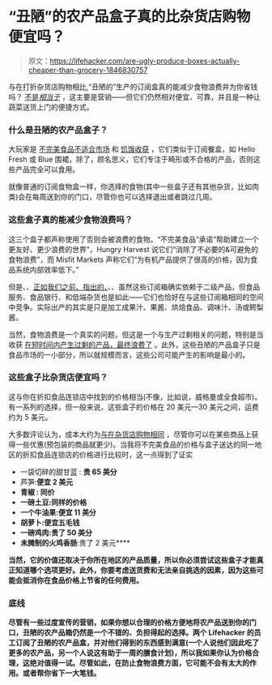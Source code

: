 # “丑陋”的农产品盒子真的比杂货店购物便宜吗？

> 原文：<https://lifehacker.com/are-ugly-produce-boxes-actually-cheaper-than-grocery-1846830757>

与在打折杂货店购物相比,“丑陋的”生产的订阅盒真的能减少食物浪费并为你省钱吗？ [不是*相当于*](https://lifehacker.com/do-ugly-produce-boxes-really-reduce-food-waste-1833783401) ，这主要是营销——但它们仍然相对便宜、可靠，并且是一种让蔬菜送货上门的便捷方式。



### **什么是丑陋的农产品盒子？**

大玩家是 [不完美食品](https://www.imperfectfoods.com/join/subscription)[不适合市场](https://www.misfitsmarket.com/?utm_campaign=branded_exact_geo&utm_source=google&utm_medium=paidsearch-lower&utm_content=111488721092&nw=g&kw=misfits%20market&campaignid=10764894152&adgroupid=111488721092&adid=454518336361&gclid=CjwKCAjwhMmEBhBwEiwAXwFoEZl8SmtV0TfrGBJyZtpE5KR-HJSMymjkSXVDL4aDtMp-Q2XolXnM6RoCx-0QAvD_BwE) 和 [饥饿收获](https://hungryharvest.net/) ，它们类似于订阅餐盒，如 Hello Fresh 或 Blue 围裙，除了，顾名思义，它们专注于畸形或不合格的产品，否则这些产品完全可以食用。

就像普通的订阅食物盒一样，你选择的食物(其中一些盒子还有其他杂货，比如肉类)会在每周送到你的门口，尽管你也可以选择退出或者跳过几周。

### 这些盒子真的能减少食物浪费吗？

这三个盒子都声称使用了否则会被浪费的食物。“不完美食品”承诺“帮助建立一个更友好、更少浪费的世界”，Hungry Harvest 说它们“消除了不必要的&可避免的食物浪费”，而 Misfit Markets 声称它们“为有机产品提供了很高的价格，因为食品系统内部效率低下。”

但是、、[正如我们之前、指出的、](https://lifehacker.com/do-ugly-produce-boxes-really-reduce-food-waste-1833783401)、、虽然这些订阅箱确实依赖于二级产品，但食品服务、食品银行、和低端杂货也是如此——它们也恰好在与这些订阅箱相同的空间中竞争。实际出产的其实是只是加工成果汁、果酱、烘焙食品、调味汁、汤或鳄梨酱。

当然，食物浪费是一个真实的问题，但这是一个与生产过剩相关的问题，特别是当收获 [在短时间内产生过剩的产品，最终浪费了](https://newrepublic.com/article/152596/hungry-harvest-box-ugly-produce-help-planet-or-hurt-it) 。此外，这些丑陋的产品盒子只是食品市场的一小部分，所以就规模而言，这些公司可能产生的影响是最小的。

### 这些盒子比杂货店便宜吗？

这与你在折扣食品连锁店中找到的价格相当(不像，比如说，威格曼或全食超市)。有一系列的选择，但一般来说，这些盒子的价格在 20 美元—30 美元之间，运费约为 5 美元。

大多数评论认为，成本大约为[与在杂货店购物相同](https://anoregoncottage.com/review-imperfect-foods-grocery-delivery/) ，尽管你可以在某些商品上获得一些优惠(预包装的商品就更少)。当我将不完美食品的价格与盒子送达的同一地区的折扣食品连锁店的价格进行比较时，这一点得到了证实

*   一袋切碎的甜甘蓝 : **贵 65 美分**
*   芦笋:**便宜 2 美元**
*   **青椒 : **同价****
*   **一磅土豆:同样的价格**
*   **一个牛油果:**便宜 11 美分****
*   **胡萝卜:**便宜五毛钱****
*   **一磅鸡肉:**贵了 50 美分****
*   **未腌制的火鸡香肠**:贵了 2 美元****

**当然，它的价值还取决于你所在地区的产品质量，所以你必须尝试这些盒子才能真正知道哪个选项更好。此外，你要考虑送货费和无法亲自挑选的因素，因为这些可能会抵消你在食品价格上节省的任何费用。** 

### ****底线****

**尽管有一些过度宣传的营销，如果你想以合理的价格方便地将农产品送到你的门口，丑陋的农产品箱仍然是一个不错的、负担得起的选择。两个 Lifehacker 的员工订阅了丑陋的农产品盒，并对他们得到的东西感到满意(一个人说他们因此吃了更多的农产品，另一个人说这有助于一周的膳食计划)，所以我如果你认为价格合理，这绝对值得一试。尽管如此，在防止食物浪费方面，它可能不会有太大的作用。或者帮你省下一大笔钱。**